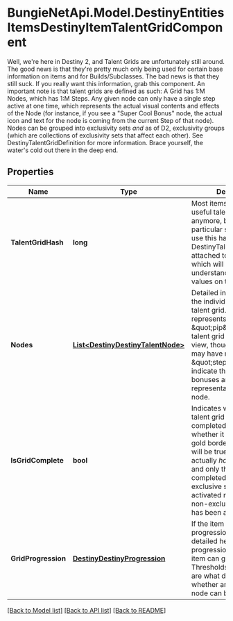 # BungieNetApi.Model.DestinyEntitiesItemsDestinyItemTalentGridComponent
Well, we're here in Destiny 2, and Talent Grids are unfortunately still around.  The good news is that they're pretty much only being used for certain base information on items and for Builds/Subclasses. The bad news is that they still suck. If you really want this information, grab this component.  An important note is that talent grids are defined as such:  A Grid has 1:M Nodes, which has 1:M Steps.  Any given node can only have a single step active at one time, which represents the actual visual contents and effects of the Node (for instance, if you see a \"Super Cool Bonus\" node, the actual icon and text for the node is coming from the current Step of that node).  Nodes can be grouped into exclusivity sets *and* as of D2, exclusivity groups (which are collections of exclusivity sets that affect each other).  See DestinyTalentGridDefinition for more information. Brace yourself, the water's cold out there in the deep end.
## Properties

Name | Type | Description | Notes
------------ | ------------- | ------------- | -------------
**TalentGridHash** | **long** | Most items don&#39;t have useful talent grids anymore, but Builds in particular still do.  You can use this hash to lookup the DestinyTalentGridDefinition attached to this item, which will be crucial for understanding the node values on the item. | [optional] 
**Nodes** | [**List&lt;DestinyDestinyTalentNode&gt;**](DestinyDestinyTalentNode.md) | Detailed information about the individual nodes in the talent grid.  A node represents a single visual \&quot;pip\&quot; in the talent grid or Build detail view, though each node may have multiple \&quot;steps\&quot; which indicate the actual bonuses and visual representation of that node. | [optional] 
**IsGridComplete** | **bool** | Indicates whether the talent grid on this item is completed, and thus whether it should have a gold border around it.  Only will be true if the item actually *has* a talent grid, and only then if it is completed (i.e. every exclusive set has an activated node, and every non-exclusive set node has been activated) | [optional] 
**GridProgression** | [**DestinyDestinyProgression**](DestinyDestinyProgression.md) | If the item has a progression, it will be detailed here. A progression means that the item can gain experience. Thresholds of experience are what determines whether and when a talent node can be activated. | [optional] 

[[Back to Model list]](../README.md#documentation-for-models) [[Back to API list]](../README.md#documentation-for-api-endpoints) [[Back to README]](../README.md)

